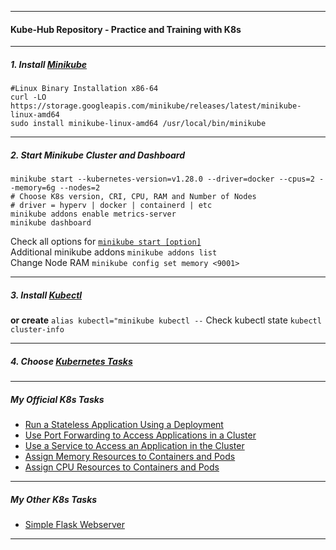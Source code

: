 *********************************************************************
#### Kube-Hub Repository - Practice and Training with K8s
*********************************************************************
##### 1. Install [Minikube](https://minikube.sigs.k8s.io/docs/start/)
```shell
#Linux Binary Installation x86-64
curl -LO https://storage.googleapis.com/minikube/releases/latest/minikube-linux-amd64
sudo install minikube-linux-amd64 /usr/local/bin/minikube
```
*********************************************************************
##### 2. Start Minikube Cluster and Dashboard
```shell
minikube start --kubernetes-version=v1.28.0 --driver=docker --cpus=2 --memory=6g --nodes=2 
# Choose K8s version, CRI, CPU, RAM and Number of Nodes 
# driver = hyperv | docker | containerd | etc
minikube addons enable metrics-server
minikube dashboard
```
Check all options for [`minikube start [option]`](https://minikube.sigs.k8s.io/docs/commands/start/) \
Additional minikube addons `minikube addons list` \
Change Node RAM `minikube config set memory <9001>`
*********************************************************************
##### 3. Install [Kubectl](https://kubernetes.io/docs/tasks/tools/install-kubectl-linux/)
**or create** `alias kubectl="minikube kubectl --`
Check kubectl state `kubectl cluster-info`
*********************************************************************
##### 4. Choose [Kubernetes Tasks](https://kubernetes.io/docs/tasks/) 
*********************************************************************
##### My Official K8s Tasks
* [Run a Stateless Application Using a Deployment](https://github.com/dmitriyshub/kube-hub/tree/main/Kubernetes_Tasks/1_StatelessApp) 
* [Use Port Forwarding to Access Applications in a Cluster](https://github.com/dmitriyshub/kube-hub/tree/main/Kubernetes_Tasks/2_PortForward) 
* [Use a Service to Access an Application in the Cluster](https://github.com/dmitriyshub/kube-hub/tree/main/Kubernetes_Tasks/3_ServiceAccess) 
* [Assign Memory Resources to Containers and Pods](https://github.com/dmitriyshub/kube-hub/tree/main/Kubernetes_Tasks/4_AssignMemory)
* [Assign CPU Resources to Containers and Pods](https://github.com/dmitriyshub/kube-hub/tree/main/Kubernetes_Tasks/5_AssignCpu)
*********************************************************************
##### My Other K8s Tasks
* [Simple Flask Webserver](https://github.com/dmitriyshub/kube-hub/blob/main/Other_Tasks/1_SimpleWebserver/)

*********************************************************************
